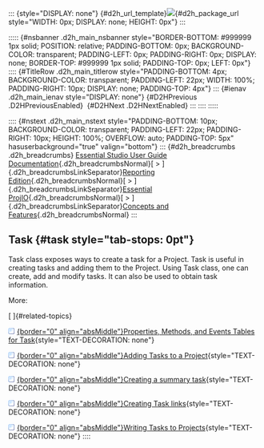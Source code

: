 ::: {style="DISPLAY: none"}
[](ms-xhelp:///?Id=d2h_url_template){#d2h_url_template}![](!package_url!){#d2h_package_url style="WIDTH: 0px; DISPLAY: none; HEIGHT: 0px"}
:::

::::: {#nsbanner .d2h_main_nsbanner style="BORDER-BOTTOM: #999999 1px solid; POSITION: relative; PADDING-BOTTOM: 0px; BACKGROUND-COLOR: transparent; PADDING-LEFT: 0px; PADDING-RIGHT: 0px; DISPLAY: none; BORDER-TOP: #999999 1px solid; PADDING-TOP: 0px; LEFT: 0px"}
:::: {#TitleRow .d2h_main_titlerow style="PADDING-BOTTOM: 4px; BACKGROUND-COLOR: transparent; PADDING-LEFT: 22px; WIDTH: 100%; PADDING-RIGHT: 10px; DISPLAY: none; PADDING-TOP: 4px"}
::: {#ienav .d2h_main_ienav style="DISPLAY: none"}
[](ms-xhelp:///?Id=53084e1f-7b53-43b8-9a73-fc56fb724c78){#D2HPrevious .D2HPreviousEnabled}  [](ms-xhelp:///?Id=4b2a4020-a908-4423-8f4a-c918db9ec9c5){#D2HNext .D2HNextEnabled}
:::
::::
:::::

:::: {#nstext .d2h_main_nstext style="PADDING-BOTTOM: 10px; BACKGROUND-COLOR: transparent; PADDING-LEFT: 22px; PADDING-RIGHT: 10px; HEIGHT: 100%; OVERFLOW: auto; PADDING-TOP: 5px" hasuserbackground="true" valign="bottom"}
::: {#d2h_breadcrumbs .d2h_breadcrumbs}
[Essential Studio User Guide Documentation](ms-xhelp:///?Id=12457748-09e3-4d74-a240-8e049cedf030){.d2h_breadcrumbsNormal}[ \> ]{.d2h_breadcrumbsLinkSeparator}[Reporting Edition](ms-xhelp:///?Id=027aa5b6-6676-4f93-ad23-c20e8c45792e){.d2h_breadcrumbsNormal}[ \> ]{.d2h_breadcrumbsLinkSeparator}[Essential ProjIO](ms-xhelp:///?Id=b95f675f-3e97-4b4b-93b9-e4daba965feb){.d2h_breadcrumbsNormal}[ \> ]{.d2h_breadcrumbsLinkSeparator}[Concepts and Features](ms-xhelp:///?Id=00cd1b25-14ca-4e2b-a23d-b4c6df7344ee){.d2h_breadcrumbsNormal}
:::

## Task {#task style="tab-stops: 0pt"}

Task class exposes ways to create a task for a Project. Task is useful in creating tasks and adding them to the Project. Using Task class, one can create, add and modify tasks. It can also be used to obtain task information.          

More:

[ ]{#related-topics}

[![](button.gif){border="0" align="absMiddle"}Properties, Methods, and Events Tables for Task](ms-xhelp:///?Id=4b2a4020-a908-4423-8f4a-c918db9ec9c5){style="TEXT-DECORATION: none"}

[![](button.gif){border="0" align="absMiddle"}Adding Tasks to a Project](ms-xhelp:///?Id=fa902fc2-a239-4bb7-a002-4973dedd87cf){style="TEXT-DECORATION: none"}

[![](button.gif){border="0" align="absMiddle"}Creating a summary task](ms-xhelp:///?Id=9dad4620-eb1e-4a5d-959d-c0e927d6725d){style="TEXT-DECORATION: none"}

[![](button.gif){border="0" align="absMiddle"}Creating Task links](ms-xhelp:///?Id=ca4563d6-7c26-47d0-b1ba-336e33a07d00){style="TEXT-DECORATION: none"}

[![](button.gif){border="0" align="absMiddle"}Writing Tasks to Projects](ms-xhelp:///?Id=cc241b36-c42e-4227-934e-3ad370d6aa1d){style="TEXT-DECORATION: none"}
::::
